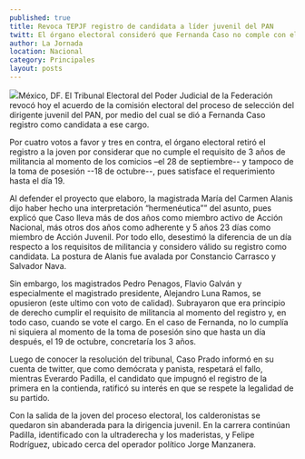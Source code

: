 ```yaml
---
published: true
title: Revoca TEPJF registro de candidata a líder juvenil del PAN
twitt: El órgano electoral consideró que Fernanda Caso no comple con el requisito de militancia suficiente para aspirar al cargo.
author: La Jornada
location: Nacional
category: Principales
layout: posts
---
```


![](http://i.imgur.com/OHnOkm4m.jpg)México, DF. El Tribunal Electoral del Poder Judicial de la Federación revocó hoy el acuerdo de la comisión electoral del proceso de selección del dirigente juvenil del PAN, por medio del cual se dió a Fernanda Caso registro como candidata a ese cargo.

Por cuatro votos a favor y tres en contra, el órgano electoral retiró el registro a la joven por considerar que no cumple el requisito de 3 años de militancia al momento de los comicios –el 28 de septiembre-- y tampoco de la toma de posesión --18 de octubre--, pues satisface el requerimiento hasta el día 19.

Al defender el proyecto que elaboro, la magistrada María del Carmen Alanis dijo haber hecho una interpretación “hermenéutica”” del asunto, pues explicó que Caso lleva más de dos años como miembro activo de Acción Nacional, más otros dos años como adherente y 5 años 23 días como miembro de Acción Juvenil. Por todo ello, desestimó la diferencia de un día respecto a los requisitos de militancia y considero válido su registro como candidata. La postura de Alanis fue avalada por Constancio Carrasco y Salvador Nava.

Sin embargo, los magistrados Pedro Penagos, Flavio Galván y especialmente el magistrado presidente, Alejandro Luna Ramos, se opusieron (este ultimo con voto de calidad). Subrayaron que era principio de derecho cumplir el requisito de militancia al momento del registro y, en todo caso, cuando se vote el cargo. En el caso de Fernanda, no lo cumplía ni siquiera al momento de la toma de posesión sino que hasta un día después, el 19 de octubre, concretaría los 3 años.

Luego de conocer la resolución del tribunal, Caso Prado informó en su cuenta de twitter, que como demócrata y panista, respetará el fallo, mientras Everardo Padilla, el candidato que impugnó el registro de la primera en la contienda, ratificó su interés en que se respete la legalidad de su partido.

Con la salida de la joven del proceso electoral, los calderonistas se quedaron sin abanderada para la dirigencia juvenil. En la carrera continúan Padilla, identificado con la ultraderecha y los maderistas, y Felipe Rodríguez, ubicado cerca del operador político Jorge Manzanera.
